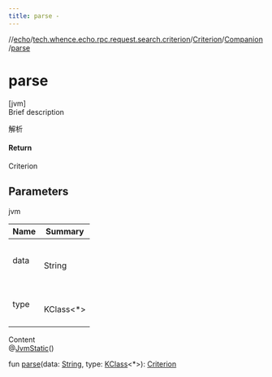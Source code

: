 ```yaml
---
title: parse -
---
```

//[echo](../../../index.md)/[tech.whence.echo.rpc.request.search.criterion](../../index.md)/[Criterion](../index.md)/[Companion](index.md)/[parse](parse.md)



# parse  
[jvm]  
Brief description  


解析



#### Return  


Criterion



## Parameters  
  
jvm  
  
|  Name|  Summary| 
|---|---|
| data| <br><br>String<br><br>
| type| <br><br>KClass<*><br><br>
  
  
Content  
@[JvmStatic](https://kotlinlang.org/api/latest/jvm/stdlib/kotlin.jvm/-jvm-static/index.html)()  
  
fun [parse](parse.md)(data: [String](https://kotlinlang.org/api/latest/jvm/stdlib/kotlin/-string/index.html), type: [KClass](https://kotlinlang.org/api/latest/jvm/stdlib/kotlin.reflect/-k-class/index.html)<*>): [Criterion](../index.md)  



